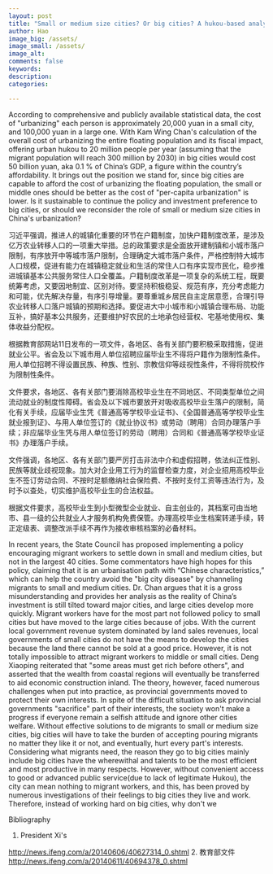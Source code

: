 ```yaml
---
layout: post
title: "Small or medium size cities? Or big cities? A hukou-based analysis"
author: Hao
image_big: /assets/
image_small: /assets/
image_alt: 
comments: false
keywords:
description:
categories:

---
```


According to comprehensive and publicly available statistical data, the cost of "urbanizing" each person is approximately 20,000 yuan in a small city, and 100,000 yuan in a large one. With Kam Wing Chan's calculation of the overall cost of urbanizing the entire floating population and its fiscal impact, offering urban hukou to 20 million people per year (assuming that the migrant population will reach 300 million by 2030) in big cities would cost 50 billion yuan, aka 0.1 % of China’s GDP, a figure within the country’s affordability. It brings out the position we stand for, since big cities are capable to afford the cost of urbanizing the floating population, the small or middle ones should be better as the cost of "per-capita urbanization" is lower. Is it sustainable to continue the policy and investment preference to big cities, or should we reconsider the role of small or medium size cities in China's urbanization? 


习近平强调，推进人的城镇化重要的环节在户籍制度，加快户籍制度改革，是涉及亿万农业转移人口的一项重大举措。总的政策要求是全面放开建制镇和小城市落户限制，有序放开中等城市落户限制，合理确定大城市落户条件，严格控制特大城市人口规模，促进有能力在城镇稳定就业和生活的常住人口有序实现市民化，稳步推进城镇基本公共服务常住人口全覆盖。户籍制度改革是一项复杂的系统工程，既要统筹考虑，又要因地制宜、区别对待。要坚持积极稳妥、规范有序，充分考虑能力和可能，优先解决存量，有序引导增量。要尊重城乡居民自主定居意愿，合理引导农业转移人口落户城镇的预期和选择。要促进大中小城市和小城镇合理布局、功能互补，搞好基本公共服务，还要维护好农民的土地承包经营权、宅基地使用权、集体收益分配权。


根据教育部网站11日发布的一项文件，各地区、各有关部门要积极采取措施，促进就业公平。省会及以下城市用人单位招聘应届毕业生不得将户籍作为限制性条件。用人单位招聘不得设置民族、种族、性别、宗教信仰等歧视性条件，不得将院校作为限制性条件。

文件要求，各地区、各有关部门要消除高校毕业生在不同地区、不同类型单位之间流动就业的制度性障碍。省会及以下城市要放开对吸收高校毕业生落户的限制，简化有关手续，应届毕业生凭《普通高等学校毕业证书》、《全国普通高等学校毕业生就业报到证》、与用人单位签订的《就业协议书》或劳动（聘用）合同办理落户手续；非应届毕业生凭与用人单位签订的劳动（聘用）合同和《普通高等学校毕业证书》办理落户手续。

文件强调，各地区、各有关部门要严厉打击非法中介和虚假招聘，依法纠正性别、民族等就业歧视现象。加大对企业用工行为的监督检查力度，对企业招用高校毕业生不签订劳动合同、不按时足额缴纳社会保险费、不按时支付工资等违法行为，及时予以查处，切实维护高校毕业生的合法权益。

根据文件要求，高校毕业生到小型微型企业就业、自主创业的，其档案可由当地市、县一级的公共就业人才服务机构免费保管。办理高校毕业生档案转递手续，转正定级表、调整改派手续不再作为接收审核档案的必备材料。


In recent years, the State Council has proposed implementing a policy encouraging migrant
workers to settle down in small and medium cities, but not in the largest 40 cities. Some commentators have high hopes for this policy, claiming that it is an urbanisation path with “Chinese characteristics,” which can help the country avoid the "big city disease" by channeling migrants to small and medium cities. Dr. Chan argues that it is a gross misunderstanding and provides her analysis as the reality of China’s investment is still tilted toward major cities, and large cities develop more quickly. Migrant workers have for the most part not followed policy to small cities but have moved to the large cities because of jobs. With the current local government revenue system dominated by land sales revenues, local governments of small cities do not have the means to develop the cities because the land there cannot be sold at a good price.
However, it is not totally impossible to attract migrant workers to middle or small cities. Deng Xiaoping reiterated that "some areas must get rich before others", and asserted that the wealth from coastal regions will eventually be transferred to aid economic construction inland. The theory, however, faced numerous challenges when put into practice, as provincial governments moved to protect their own interests. In spite of the difficult situation to ask provincial governments "sacrifice" part of their interests, the society won't make a progress if everyone remain a selfish attitude and ignore other cities welfare. Without effective solutions to de migrants to small or medium size cities, big cities will have to take the burden of accepting pouring migrants no matter they like it or not, and eventually, hurt every part's interests.
Considering what migrants need, the reason they go to big cities mainly include big cities have the wherewithal and talents to be the most efficient and most productive in many respects. However, without convenient access to good or advanced public service(due to lack of legitimate Hukou), the city can mean nothing to migrant workers, and this, has been proved by numerous investigations of their feelings to big cities they live and work. Therefore, instead of working hard on big cities, why don't we 


Bibliography
1. President Xi's

http://news.ifeng.com/a/20140606/40627314_0.shtml
2. 教育部文件
http://news.ifeng.com/a/20140611/40694378_0.shtml



